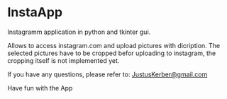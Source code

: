 # InstaApp
Instagramm application in python and tkinter gui. 

Allows to access instagram.com and upload pictures with dicription. 
The selected pictures have to be cropped befor uploading to instagram, the cropping itself is not implemented yet.

If you have any questions, please refer to: JustusKerber@gmail.com

Have fun with the App 
